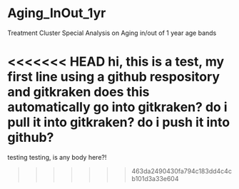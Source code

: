 # Aging_InOut_1yr
Treatment Cluster Special Analysis on Aging in/out of 1 year age bands

<<<<<<< HEAD
hi, this is a test, my first line using a github respository and gitkraken
does this automatically go into gitkraken?
do i pull it into gitkraken?
do i push it into github? 
=======
testing testing, is any body here?!
>>>>>>> 463da2490430fa794c183dd4c4cb101d3a33e604
